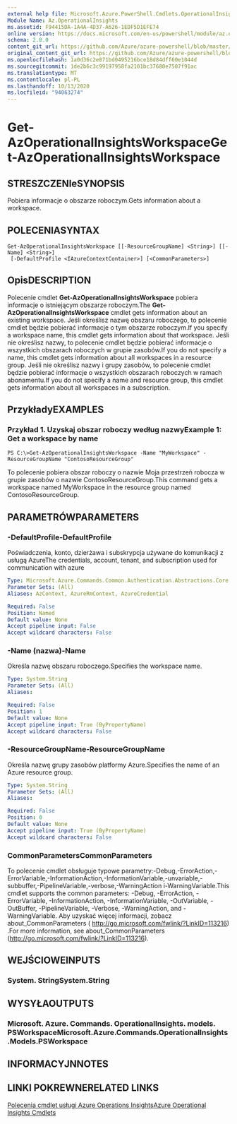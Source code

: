 ```yaml
---
external help file: Microsoft.Azure.PowerShell.Cmdlets.OperationalInsights.dll-Help.xml
Module Name: Az.OperationalInsights
ms.assetid: F94415DA-1A4A-4D37-A626-1EDF5D1EFE74
online version: https://docs.microsoft.com/en-us/powershell/module/az.operationalinsights/get-azoperationalinsightsworkspace
schema: 2.0.0
content_git_url: https://github.com/Azure/azure-powershell/blob/master/src/OperationalInsights/OperationalInsights/help/Get-AzOperationalInsightsWorkspace.md
original_content_git_url: https://github.com/Azure/azure-powershell/blob/master/src/OperationalInsights/OperationalInsights/help/Get-AzOperationalInsightsWorkspace.md
ms.openlocfilehash: 1a0d36c2e871bd0495216bce18d84dff60e1044d
ms.sourcegitcommit: 1de2b6c3c99197958fa2101bc37680e7507f91ac
ms.translationtype: MT
ms.contentlocale: pl-PL
ms.lasthandoff: 10/13/2020
ms.locfileid: "94063274"
---
```

# <span data-ttu-id="80f92-101">Get-AzOperationalInsightsWorkspace</span><span class="sxs-lookup"><span data-stu-id="80f92-101">Get-AzOperationalInsightsWorkspace</span></span>

## <span data-ttu-id="80f92-102">STRESZCZENIe</span><span class="sxs-lookup"><span data-stu-id="80f92-102">SYNOPSIS</span></span>
<span data-ttu-id="80f92-103">Pobiera informacje o obszarze roboczym.</span><span class="sxs-lookup"><span data-stu-id="80f92-103">Gets information about a workspace.</span></span>

## <span data-ttu-id="80f92-104">POLECENIA</span><span class="sxs-lookup"><span data-stu-id="80f92-104">SYNTAX</span></span>

```
Get-AzOperationalInsightsWorkspace [[-ResourceGroupName] <String>] [[-Name] <String>]
 [-DefaultProfile <IAzureContextContainer>] [<CommonParameters>]
```

## <span data-ttu-id="80f92-105">Opis</span><span class="sxs-lookup"><span data-stu-id="80f92-105">DESCRIPTION</span></span>
<span data-ttu-id="80f92-106">Polecenie cmdlet **Get-AzOperationalInsightsWorkspace** pobiera informacje o istniejącym obszarze roboczym.</span><span class="sxs-lookup"><span data-stu-id="80f92-106">The **Get-AzOperationalInsightsWorkspace** cmdlet gets information about an existing workspace.</span></span>
<span data-ttu-id="80f92-107">Jeśli określisz nazwę obszaru roboczego, to polecenie cmdlet będzie pobierać informacje o tym obszarze roboczym.</span><span class="sxs-lookup"><span data-stu-id="80f92-107">If you specify a workspace name, this cmdlet gets information about that workspace.</span></span>
<span data-ttu-id="80f92-108">Jeśli nie określisz nazwy, to polecenie cmdlet będzie pobierać informacje o wszystkich obszarach roboczych w grupie zasobów.</span><span class="sxs-lookup"><span data-stu-id="80f92-108">If you do not specify a name, this cmdlet gets information about all workspaces in a resource group.</span></span>
<span data-ttu-id="80f92-109">Jeśli nie określisz nazwy i grupy zasobów, to polecenie cmdlet będzie pobierać informacje o wszystkich obszarach roboczych w ramach abonamentu.</span><span class="sxs-lookup"><span data-stu-id="80f92-109">If you do not specify a name and resource group, this cmdlet gets information about all workspaces in a subscription.</span></span>

## <span data-ttu-id="80f92-110">Przykłady</span><span class="sxs-lookup"><span data-stu-id="80f92-110">EXAMPLES</span></span>

### <span data-ttu-id="80f92-111">Przykład 1. Uzyskaj obszar roboczy według nazwy</span><span class="sxs-lookup"><span data-stu-id="80f92-111">Example 1: Get a workspace by name</span></span>
```
PS C:\>Get-AzOperationalInsightsWorkspace -Name "MyWorkspace" -ResourceGroupName "ContosoResourceGroup"
```

<span data-ttu-id="80f92-112">To polecenie pobiera obszar roboczy o nazwie Moja przestrzeń robocza w grupie zasobów o nazwie ContosoResourceGroup.</span><span class="sxs-lookup"><span data-stu-id="80f92-112">This command gets a workspace named MyWorkspace in the resource group named ContosoResourceGroup.</span></span>

## <span data-ttu-id="80f92-113">PARAMETRÓW</span><span class="sxs-lookup"><span data-stu-id="80f92-113">PARAMETERS</span></span>

### <span data-ttu-id="80f92-114">-DefaultProfile</span><span class="sxs-lookup"><span data-stu-id="80f92-114">-DefaultProfile</span></span>
<span data-ttu-id="80f92-115">Poświadczenia, konto, dzierżawa i subskrypcja używane do komunikacji z usługą Azure</span><span class="sxs-lookup"><span data-stu-id="80f92-115">The credentials, account, tenant, and subscription used for communication with azure</span></span>

```yaml
Type: Microsoft.Azure.Commands.Common.Authentication.Abstractions.Core.IAzureContextContainer
Parameter Sets: (All)
Aliases: AzContext, AzureRmContext, AzureCredential

Required: False
Position: Named
Default value: None
Accept pipeline input: False
Accept wildcard characters: False
```

### <span data-ttu-id="80f92-116">-Name (nazwa)</span><span class="sxs-lookup"><span data-stu-id="80f92-116">-Name</span></span>
<span data-ttu-id="80f92-117">Określa nazwę obszaru roboczego.</span><span class="sxs-lookup"><span data-stu-id="80f92-117">Specifies the workspace name.</span></span>

```yaml
Type: System.String
Parameter Sets: (All)
Aliases:

Required: False
Position: 1
Default value: None
Accept pipeline input: True (ByPropertyName)
Accept wildcard characters: False
```

### <span data-ttu-id="80f92-118">-ResourceGroupName</span><span class="sxs-lookup"><span data-stu-id="80f92-118">-ResourceGroupName</span></span>
<span data-ttu-id="80f92-119">Określa nazwę grupy zasobów platformy Azure.</span><span class="sxs-lookup"><span data-stu-id="80f92-119">Specifies the name of an Azure resource group.</span></span>

```yaml
Type: System.String
Parameter Sets: (All)
Aliases:

Required: False
Position: 0
Default value: None
Accept pipeline input: True (ByPropertyName)
Accept wildcard characters: False
```

### <span data-ttu-id="80f92-120">CommonParameters</span><span class="sxs-lookup"><span data-stu-id="80f92-120">CommonParameters</span></span>
<span data-ttu-id="80f92-121">To polecenie cmdlet obsługuje typowe parametry:-Debug,-ErrorAction,-ErrorVariable,-InformationAction,-InformationVariable,-unvariable,-subbuffer,-PipelineVariable,-verbose,-WarningAction i-WarningVariable.</span><span class="sxs-lookup"><span data-stu-id="80f92-121">This cmdlet supports the common parameters: -Debug, -ErrorAction, -ErrorVariable, -InformationAction, -InformationVariable, -OutVariable, -OutBuffer, -PipelineVariable, -Verbose, -WarningAction, and -WarningVariable.</span></span> <span data-ttu-id="80f92-122">Aby uzyskać więcej informacji, zobacz about_CommonParameters ( http://go.microsoft.com/fwlink/?LinkID=113216) .</span><span class="sxs-lookup"><span data-stu-id="80f92-122">For more information, see about_CommonParameters (http://go.microsoft.com/fwlink/?LinkID=113216).</span></span>

## <span data-ttu-id="80f92-123">WEJŚCIOWE</span><span class="sxs-lookup"><span data-stu-id="80f92-123">INPUTS</span></span>

### <span data-ttu-id="80f92-124">System. String</span><span class="sxs-lookup"><span data-stu-id="80f92-124">System.String</span></span>

## <span data-ttu-id="80f92-125">WYSYŁA</span><span class="sxs-lookup"><span data-stu-id="80f92-125">OUTPUTS</span></span>

### <span data-ttu-id="80f92-126">Microsoft. Azure. Commands. OperationalInsights. models. PSWorkspace</span><span class="sxs-lookup"><span data-stu-id="80f92-126">Microsoft.Azure.Commands.OperationalInsights.Models.PSWorkspace</span></span>

## <span data-ttu-id="80f92-127">INFORMACYJN</span><span class="sxs-lookup"><span data-stu-id="80f92-127">NOTES</span></span>

## <span data-ttu-id="80f92-128">LINKI POKREWNE</span><span class="sxs-lookup"><span data-stu-id="80f92-128">RELATED LINKS</span></span>

[<span data-ttu-id="80f92-129">Polecenia cmdlet usługi Azure Operations Insights</span><span class="sxs-lookup"><span data-stu-id="80f92-129">Azure Operational Insights Cmdlets</span></span>](./Az.OperationalInsights.md)


